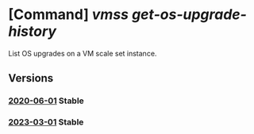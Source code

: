 # [Command] _vmss get-os-upgrade-history_

List OS upgrades on a VM scale set instance.

## Versions

### [2020-06-01](/Resources/mgmt-plane/L3N1YnNjcmlwdGlvbnMve30vcmVzb3VyY2Vncm91cHMve30vcHJvdmlkZXJzL21pY3Jvc29mdC5jb21wdXRlL3ZpcnR1YWxtYWNoaW5lc2NhbGVzZXRzL3t9L29zdXBncmFkZWhpc3Rvcnk=/2020-06-01.xml) **Stable**

<!-- mgmt-plane /subscriptions/{}/resourcegroups/{}/providers/microsoft.compute/virtualmachinescalesets/{}/osupgradehistory 2020-06-01 -->

### [2023-03-01](/Resources/mgmt-plane/L3N1YnNjcmlwdGlvbnMve30vcmVzb3VyY2Vncm91cHMve30vcHJvdmlkZXJzL21pY3Jvc29mdC5jb21wdXRlL3ZpcnR1YWxtYWNoaW5lc2NhbGVzZXRzL3t9L29zdXBncmFkZWhpc3Rvcnk=/2023-03-01.xml) **Stable**

<!-- mgmt-plane /subscriptions/{}/resourcegroups/{}/providers/microsoft.compute/virtualmachinescalesets/{}/osupgradehistory 2023-03-01 -->
